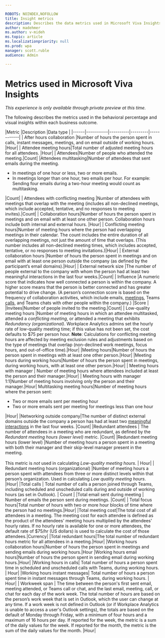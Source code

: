 ```yaml
---

ROBOTS: NOINDEX,NOFOLLOW
title: Insight metrics
description: Describes the data metrics used in Microsoft Viva Insights
author: madehmer
ms.author: v-mideh
ms.topic: article
ms.localizationpriority: null 
ms.prod: wpa
manager: scott.ruble
audience: Admin

---
```

# Metrics used in Microsoft Viva Insights

*This experience is only available through private preview at this time.*

The following describes the metrics used in the behavioral percentage and visual insights within each business outcome.

|Metric |Description |Data type |
|------|-----------|----------|---------|------------|
|<a name="after-hours-collaboration-define"></a> After hours collaboration |Number of hours the person spent in calls, instant messages, meetings, and on email outside of working hours. |Hour|
| <a name="attendee-meeting-hours-define"></a> Attendee meeting hours|Total number of adjusted meeting hours for all attendees. |Hour|
| <a name="attendees-define"></a> Attendees|Number of people who attended the meeting.|Count|
|Attendees multitasking|Number of attendees that sent emails during the meeting.<ul><li>In meetings of one hour or less, two or more emails.</li><li>In meetings longer than one hour, two emails per hour. For example: Sending four emails during a two-hour meeting would count as multitasking.</li></ul>|Count|
| <a name="attendees-with-conflicting-meeting-define"></a> Attendees with conflicting meeting |Number of attendees with meetings that overlap with the meeting (includes all non-declined meetings, which include accepted, tentative, and no responses to meeting invites).|Count|
|<a name="collaboration-hours-define"></a> Collaboration hours|Number of hours the person spent in meetings and on email with at least one other person. Collaboration hours include both internal and external hours. |Hour|
|<a name="conflicting-meeting-hours-define"></a> Conflicting meeting hours|Number of meeting hours where the person had overlapping meetings in their calendar. The count includes the entire duration of all overlapping meetings, not just the amount of time that overlaps. (This number includes all non-declined meeting times, which includes accepted, tentative, or no responses to meeting invitations.)|Hour|
|<a name="external-collaboration-define"></a> External collaboration hours |Number of hours the person spent in meetings and on email with at least one person outside the company (as defined by the participant’s email domains).|Hour|
|<a name="external-network-define"></a> External network size |The number of people external to the company with whom the person had at least two meaningful interactions in the last four weeks.|Count|
| <a name="influence-define"></a> Influence |A numeric score that indicates how well connected a person is within the company. A higher score means that the person is better connected and has greater potential to drive change. (A person’s connection score is based on the frequency of collaboration activities, which include emails, [meetings](glossary.md#meeting-define), Teams [calls](glossary.md#call-define), and Teams chats with other people within the company.) |Score |
|Invitees|Number of people invited to the meeting.|Count|
|<a name="low-quality-meeting-hours-define"></a> Low-quality meeting hours |Number of meeting hours in which an attendee multitasked, attended a *conflicting meeting*, or attended a meeting that exhibits *Redundancy (organizational)*. Workplace Analytics admins set the hourly rate of low-quality meeting time; if this value has not been set, the cost defaults to $75 per person hour. **Note**: Calculations for conflicting meeting hours are affected by meeting exclusion rules and adjustments based on the type of meetings that overlap (non-declined work meetings, focus hours, and out-of-office time).|Hour|
|<a name="meeting-hours-define"></a>Meeting hours|Number of hours the person spent in meetings with at least one other person.|Hour|
|Meeting hours during working hours|Number of hours the person spent in meetings, during working hours, with at least one other person.|Hour|
| <a name="meeting-hours-with-manager-define"></a> Meeting hours with manager | Number of meeting hours where attendees included at least the person and their manager.|Hour|
| <a name="meeting-hours-with-manager-1-1-define"></a> Meeting hours with manager 1:1|Number of meeting hours involving only the person and their manager.|Hour|
<a name="multitasking-meeting-hours-define"></a> Multitasking meeting hours|Number of meeting hours where the person sent:<ul><li>Two or more emails sent per meeting hour</li><li>Two or more emails sent per meeting for meetings less than one hour</li></ul>|Hour|
|Networking outside company|The number of distinct external domains outside the company a person has had at least two [meaningful interactions](glossary.md#meaningful-interaction-define) in the last four weeks. |Count|
|Redundant attendees | The number of attendees in a meeting who are redundant, as defined by the _Redundant meeting hours (lower level)_ metric. |Count|
|Redundant meeting hours (lower level) |Number of meeting hours a person spent in a meeting with both their manager and their skip-level manager present in the meeting. <br> <br> This metric is _not_ used in calculating *Low-quality meeting hours*. | Hour|
|<a name="redundant-meeting-hours-define"></a> Redundant meeting hours (organizational) |Number of meeting hours a person spent with attendees from three or more distinct levels within that person’s organization. Used in calculating *Low quality meeting hours*. |Hour|
|Total calls | Total number of calls a person joined through Teams, including scheduled and unscheduled calls during and outside of working hours (as set in Outlook). | Count |
|Total email sent during meeting | Number of emails the person sent during meetings. |Count|
|<a name="focus-define"></a> Total focus hours|Total number of hours with two or more hour blocks of time where the person had no meetings.|Hour|
|Total meeting cost|The total cost of all attendees in a meeting. The meeting cost for each attendee is defined as the product of the attendees' meeting hours multiplied by the attendees' hourly rates. If no hourly rate is available for one or more attendees, the default rate of $75/hr (US dollars) is used to calculate the cost of those attendees.|Currency|
|Total redundant hours|The total number of redundant hours metric for all attendees in a meeting.|Hour|
|Working hours collaboration hours|Number of hours the person spent in meetings and sending emails during working hours.|Hour
|Working hours email hours|Number of hours the person spent in sending email during working hours.|Hour|
|Working hours in calls| Total number of hours a person spent time in scheduled and unscheduled calls with Teams, during working hours. | Hour|
|Working hours instant messages| Total number of hours a person spent time in instant messages through Teams, during working hours. | Hour|
| <a name="workweek-span-define"></a> Workweek span | The time between the person's first sent email, meeting attended, or Teams call or chat, and the last email, meeting, call, or chat for each day of the work week. The total number of hours are based on the person’s work week that is set in Outlook, which the user can change at any time. If a work week is not defined in Outlook (or if Workplace Analytics is unable to access a user's Outlook settings), the totals are based on the default of Monday through Friday, with a minimum of four hours and a maximum of 16 hours per day. If reported for the week, the metric is a sum of the daily values for the week. If reported for the month, the metric is the sum of the daily values for the month. |Hour|

